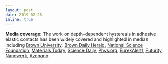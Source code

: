```yaml
---
layout: post
date: 2019-02-28
inline: true
---
```


**Media coverage**: The work on depth-dependent hysteresis in adhesive elastic contacts has been widely covered and highlighted in medias including [Brown University](https://www.brown.edu/academics/gradschool/news/2019-02/student-research-research-details-sticky-situations-nanoscale), [Brown Daily Herald](http://www.browndailyherald.com/2019/03/21/differences-surface-roughness-can-affect-surfaces-stick-together/), [National Science Foundation](https://www.nsf.gov/news/news_summ.jsp?cntn_id=297705), [Materials Today](https://www.materialstoday.com/surface-science/news/surface-roughness-and-stickiness-at-nanoscale/), [Science Daily](https://www.sciencedaily.com/releases/2019/02/190207125022.htm), [Phys.org](https://phys.org/news/2019-02-sticky-situations-nanoscale.html), [EurekAlert!](https://www.eurekalert.org/pub_releases/2019-02/bu-rds020719.php), [Futurity](https://www.futurity.org/sticky-surfaces-nanoscale-1979482/), [Nanowerk](https://www.nanowerk.com/nanotechnology-news2/newsid=52083.php), [Azonano](https://www.azonano.com/news.aspx?newsID=36562).